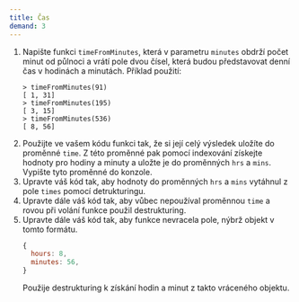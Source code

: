 ```yaml
---
title: Čas
demand: 3
---
```


1. Napište funkci `timeFromMinutes`, která v parametru `minutes` obdrží počet minut od půlnoci a vrátí pole dvou čísel, která budou představovat denní čas v hodinách a minutách. Příklad použití:
   ```jscon
   > timeFromMinutes(91)
   [ 1, 31]
   > timeFromMinutes(195)
   [ 3, 15]
   > timeFromMinutes(536)
   [ 8, 56]
   ```
1. Použijte ve vašem kódu funkci tak, že si její celý výsledek uložíte do proměnné `time`. Z této proměnné pak pomocí indexování získejte hodnoty pro hodiny a minuty a uložte je do proměnných `hrs` a `mins`. Vypište tyto proměnné do konzole.
1. Upravte váš kód tak, aby hodnoty do proměnných `hrs` a `mins` vytáhnul z pole `times` pomocí detrukturingu.
1. Upravte dále váš kód tak, aby vůbec nepoužíval proměnnou `time` a rovou při volání funkce použil destrukturing.
1. Upravte dále váš kód tak, aby funkce nevracela pole, nýbrž objekt v tomto formátu.
   ```js
   {
     hours: 8,
     minutes: 56,
   }
   ```
   Použije destrukturing k získání hodin a minut z takto vráceného objektu.
